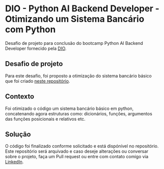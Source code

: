 # DIO - Python AI Backend Developer - Otimizando um Sistema Bancário com Python
Desafio de projeto para conclusão do bootcamp Python AI Backend Developer fornecido pela [DIO](www.dio.me).

## Desafio de projeto
Para este desafio, foi proposto a otimização do sistema bancário básico que foi criado [neste repositório](https://github.com/HugoCSouza/bank-system).

## Contexto
Foi otimizado o código um sistema bancário básico em python, concatenando agora estruturas como: dicionários, funções, argumentos das funções posicionais e relativos etc.

## Solução
O código foi finalizado conforme solicitado e está dispónível no repositório. Este repositório será arquivado e caso deseje alterações ou conversar sobre o projeto, faça um Pull request ou entre com contato comigo via [LinkedIn](https://www.linkedin.com/in/hugo-cs-souza/).
